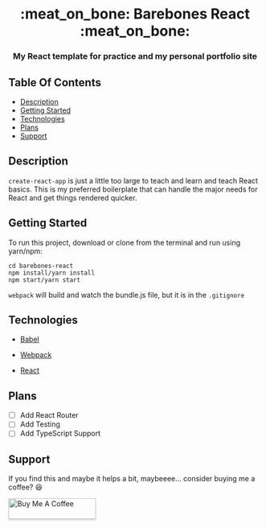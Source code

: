 <h1 align="center">:meat_on_bone: Barebones React :meat_on_bone:</h1>
<h3 align="center">My React template for practice and my personal portfolio site</h3>

## Table Of Contents

-   [Description](#description)
-   [Getting Started](#getting-started)
-   [Technologies](#technologies)
-   [Plans](#plans)
-   [Support](#support)

## Description

 ```create-react-app``` is just a little too large to teach and learn and teach React basics. This is my preferred boilerplate that can handle the major needs for React and get things rendered quicker.

## Getting Started

To run this project, download or clone from the terminal and run using yarn/npm:

```
cd barebones-react
npm install/yarn install
npm start/yarn start
```

```webpack``` will build and watch the bundle.js file, but it is in the ```.gitignore``` 



## Technologies

* [Babel](https://babeljs.io/)

* [Webpack](https://webpack.js.org/)

* [React](https://reactjs.org/)

  

## Plans

-   [ ] Add React Router
-   [ ] Add Testing
-   [ ] Add TypeScript Support

## Support

If you find this and maybe it helps a bit, maybeeee... consider buying me a coffee? :laughing:

<a href="https://www.buymeacoffee.com/haywooddjohnson" target="_blank"><img src="https://www.buymeacoffee.com/assets/img/custom_images/orange_img.png" alt="Buy Me A Coffee" style="height: 41px !important;width: 174px !important;box-shadow: 0px 3px 2px 0px rgba(190, 190, 190, 0.5) !important;-webkit-box-shadow: 0px 3px 2px 0px rgba(190, 190, 190, 0.5) !important;" ></a>

